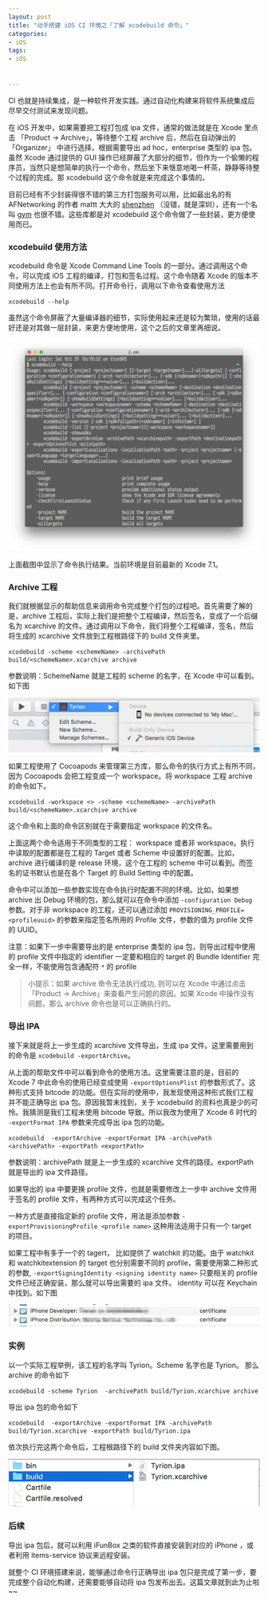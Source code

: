 ```yaml
---
layout: post
title: "动手搭建 iOS CI 环境之「了解 xcodebuild 命令」"
categories:
- iOS
tags:
- iOS


---
```



CI 也就是持续集成，是一种软件开发实践。通过自动化构建来将软件系统集成后尽早交付测试来发现问题。

在 iOS 开发中，如果需要把工程打包成 ipa 文件，通常的做法就是在 Xcode 里点击 「Product -> Archive」，等待整个工程 archive 后，然后在自动弹出的 「Organizer」 中进行选择，根据需要导出 ad hoc，enterprise 类型的 ipa 包。虽然 Xcode 通过提供的 GUI 操作已经屏蔽了大部分的细节，但作为一个偷懒的程序员，当然只是想简单的执行一个命令，然后坐下来惬意地喝一杯茶，静静等待整个过程的完成。那 xcodebuild 这个命令就是来完成这个事情的。


目前已经有不少封装得很不错的第三方打包服务可以用，比如最出名的有 AFNetworking 的作者 mattt 大大的 [shenzhen](https://github.com/nomad/shenzhen) （没错，就是深圳），还有一个名叫 [gym](https://github.com/fastlane/gym) 也很不错。这些库都是对 xcodebuild 这个命令做了一些封装，更方便使用而已。

### xcodebuild 使用方法

xcodebuild 命令是 Xcode Command Line Tools 的一部分。通过调用这个命令，可以完成 iOS 工程的编译，打包和签名过程。这个命令随着 Xcode 的版本不同使用方法上也会有所不同。打开命令行，调用以下命令查看使用方法

	xcodebuild --help

虽然这个命令屏蔽了大量编译器的细节，实际使用起来还是较为繁琐，使用的话最好还是对其做一层封装，来更方便地使用，这个之后的文章里再细说。

![image](/assets/images/2015-10-31-1.jpg)

上面截图中显示了命令执行结果。当前环境是目前最新的 Xcode 7.1。

### Archive 工程

我们就根据显示的帮助信息来调用命令完成整个打包的过程吧。首先需要了解的是，archive 工程后，实际上我们是把整个工程编译，然后签名，变成了一个后缀名为 xcarchive 的文件。通过调用以下命令，我们将整个工程编译，签名，然后将生成的 xcarchive 文件放到工程根路径下的 build 文件夹里。

	xcodebuild -scheme <schemeName> -archivePath build/<schemeName>.xcarchive archive

参数说明：SchemeName 就是工程的 scheme 的名字，在 Xcode 中可以看到。如下图

![image](/assets/images/2015-11-01-001.jpg)

如果工程使用了 Cocoapods 来管理第三方库，那么命令的执行方式上有所不同，因为 Cocoapods 会把工程变成一个 workspace。将 workspace 工程 archive 的命令如下。

	xcodebuild -workspace <> -scheme <schemeName> -archivePath build/<schemeName>.xcarchive archive

这个命令和上面的命令区别就在于需要指定 workspace 的文件名。

上面这两个命令适用于不同类型的工程： workspace 或者非 workspace。执行中读取的配置都是在工程的 Target 或者 Scheme 中设置好的配置。比如，archive 进行编译的是 release 环境，这个在工程的 scheme 中可以看到。而签名的证书默认也是在各个 Target 的 Build Setting 中的配置。

命令中可以添加一些参数实现在命令执行时配置不同的环境。比如，如果想 archive 出 Debug 环境的包，那么就可以在命令中添加 `-configuration Debug` 参数。对于非 workspace 的工程，还可以通过添加 `PROVISIONING_PROFILE=<profileuuid>` 的参数来指定签名所用的 Profile 文件，参数的值为 profile 文件的 UUID。

注意：如果下一步中需要导出的是 enterprise 类型的 ipa 包，则导出过程中使用的 profile 文件中指定的 identifier 一定要和相应的 target 的 Bundle Identifier 完全一样，不能使用包含通配符 `*` 的 profile

>小提示：如果 archive 命令无法执行成功, 则可以在 Xcode 中通过点击「Product -> Archive」来查看产生问题的原因。如果 Xcode 中操作没有问题，那么 archive 命令也是可以正确执行的。

### 导出 IPA

接下来就是将上一步生成的 xcarchive 文件导出，生成 ipa 文件。这里需要用到的命令是 `xcodebuild -exportArchive`。

从上面的帮助文件中可以看到命令的使用方法。这里需要注意的是，目前的 Xcode 7 中此命令的使用已经变成使用 `-exportOptionsPlist` 的参数形式了。这种形式支持 bitcode 的功能。但在实际的使用中，我发现使用这种形式我们工程并不能正确导出 ipa 包。原因我暂未找到，关于 xcodebuild 的资料也真是少的可怜。我猜测是我们工程未使用 bitcode 导致。所以我改为使用了 Xcode 6 时代的 `-exportFormat IPA` 参数来完成导出 ipa 包的功能。

	xcodebuild  -exportArchive -exportFormat IPA -archivePath <archivePath> -exportPath <exportPath>
	
参数说明：archivePath 就是上一步生成的 xcarchive 文件的路径。exportPath 就是导出的 ipa 文件路径。

如果导出的 ipa 中要更换 profile 文件，也就是需要修改上一步中 archive 文件用于签名的 profile 文件，有两种方式可以完成这个任务。

一种方式是直接指定新的 profile 文件，用法是添加参数 `-exportProvisioningProfile <profile name>` 这种用法适用于只有一个 target 的项目。

如果工程中有多于一个的 tagert， 比如提供了 watchkit 的功能。由于 watchkit 和 watchkitextension 的 target 也分别需要不同的 profile，需要使用第二种形式的参数, `-exportSigningIdentity <signing identity name>` 只要相关的 profile 文件已经正确安装，那么就可以导出需要的 ipa 文件。 identity 可以在 Keychain 中找到。如下图

![image](/assets/images/2015-11-01-002.jpg)

### 实例
以一个实际工程举例，该工程的名字叫 Tyrion。Scheme 名字也是 Tyrion。 那么 archive 的命令如下

	xcodebuild -scheme Tyrion  -archivePath build/Tyrion.xcarchive archive
	
导出 ipa 包的命令如下

	xcodebuild  -exportArchive -exportFormat IPA -archivePath build/Tyrion.xcarchive -exportPath build/Tyrion.ipa
	
依次执行完这两个命令后，工程根路径下的 build 文件夹内容如下图。

![image](/assets/images/2015-11-01-003.jpg)

### 后续

导出 ipa 包后，就可以利用 iFunBox 之类的软件直接安装到对应的 iPhone ，或者利用 items-service 协议来远程安装。

就整个 CI 环境搭建来说，能够通过命令行正确导出 ipa 包只是完成了第一步，要完成整个自动化构建，还需要能够自动将 ipa 包发布出去。这篇文章就到此为止啦~~




